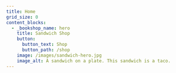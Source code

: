 ```yaml
---
title: Home
grid_size: 0
content_blocks:
  - _bookshop_name: hero
    title: Sandwich Shop
    button:
      button_text: Shop
      button_path: /shop
    image: /images/sandwich-hero.jpg
    image_alt: A sandwich on a plate. This sandwich is a taco.
---
```

